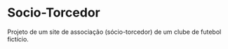 # Socio-Torcedor
 Projeto de um site de associação (sócio-torcedor) de um clube de futebol fictício.
